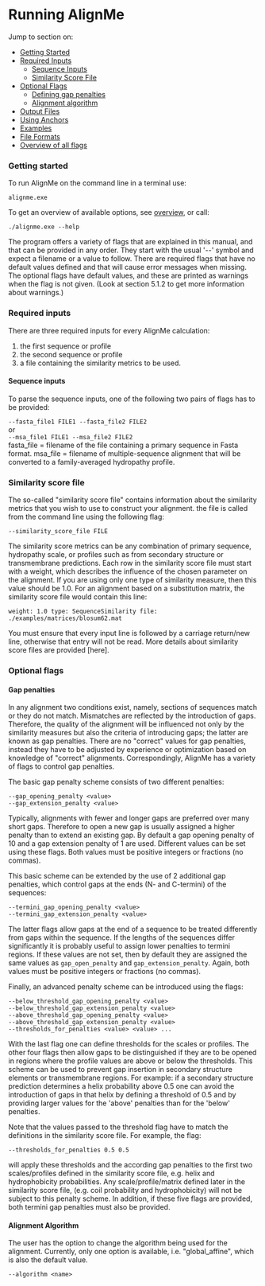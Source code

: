 # Running AlignMe

Jump to section on:
- [Getting Started](#getting-started)
- [Required Inputs](#required-inputs)
   - [Sequence Inputs](#sequence-inputs)
   - [Similarity Score File](#similarity-score-file)
- [Optional Flags](#optional-flags)  
   - [Defining gap penalties](#gap-penalties)  
   - [Alignment algorithm](#alignment-algorithm)  
- [Output Files](Output.md)
- [Using Anchors](Anchors.md)
- [Examples](Examples.md)
- [File Formats](Formats.md)
- [Overview of all flags](Flag_overview.md)


### Getting started 

To run AlignMe on the command line in a terminal use:  

`alignme.exe`

To get an overview of available options, see [overview](Flag_overview.md), or call:  

`./alignme.exe --help`

The program offers a variety of flags that are explained in
this manual, and that can be provided in any order. They start with the
usual '--' symbol and expect a filename or a value to follow. There are
required flags that have no default values defined and that will cause
error messages when missing. The optional flags have default values, and
these are printed as warnings when the flag is not given. (Look at
section 5.1.2 to get more information about warnings.)

### Required inputs

There are three required inputs for every AlignMe calculation:
1) the first sequence or profile
2) the second sequence or profile
3) a file containing the similarity metrics to be used. 

#### Sequence inputs
To parse the sequence inputs, one of the following two pairs of flags has to be provided:  

`--fasta_file1 FILE1 --fasta_file2 FILE2`  
or  
`--msa_file1 FILE1 --msa_file2 FILE2`  
fasta_file = filename of the file containing a primary sequence in Fasta format.
msa_file = filename of multiple-sequence alignment that will be converted to a family-averaged hydropathy profile.

### Similarity score file
The so-called "similarity score file" contains information about the similarity metrics that you wish to
use to construct your alignment. the file is called from the command line using the following flag:

`--similarity_score_file FILE` 

The similarity score metrics can be any combination of primary sequence, hydropathy scale, or profiles such as from secondary structure or transmembrane predictions. Each row in the similarity score file must start with a weight, which
describes the influence of the chosen parameter on the alignment. If you are using only one type of similarity measure, then this value should be 1.0. For an alignment based on a substitution matrix, the similarity score file would contain this line:

`weight: 1.0 type: SequenceSimilarity file: ./examples/matrices/blosum62.mat`

You must ensure that every input line is followed by a carriage return/new line, otherwise that entry will not be read. More details about similarity score files are provided [here].


### Optional flags

#### Gap penalties 

In any alignment two conditions exist, namely, sections of sequences
match or they do not match. Mismatches are reflected by the introduction
of gaps. Therefore, the quality of the alignment will be influenced not
only by the similarity measures but also the criteria of introducing
gaps; the latter are known as gap penalties. There are no "correct"
values for gap penalties, instead they have to be adjusted by experience
or optimization based on knowledge of "correct" alignments.
Correspondingly, AlignMe has a variety of flags to control gap
penalties.

The basic gap penalty scheme consists of two different penalties:  

`--gap_opening_penalty <value>`  
`--gap_extension_penalty <value>`  

Typically, alignments with fewer and longer gaps are preferred over many
short gaps. Therefore to open a new gap is usually assigned a higher
penalty than to extend an existing gap. By default a gap opening penalty
of 10 and a gap extension penalty of 1 are used. Different values can be
set using these flags. Both values must be positive integers or
fractions (no commas).

This basic scheme can be extended by the use of 2 additional gap
penalties, which control gaps at the ends (N- and C-termini) of the
sequences:  

`--termini_gap_opening_penalty <value>`  
`--termini_gap_extension_penalty <value>` 

The latter flags allow gaps at the end of a sequence to be treated
differently from gaps within the sequence. If the lengths of the
sequences differ significantly it is probably useful to assign lower
penalties to termini regions. If these values are not set, then by
default they are assigned the same values as `gap_open_penalty` and
`gap_extension_penalty`. Again, both values must be positive integers or
fractions (no commas).

Finally, an advanced penalty scheme can be introduced using the flags:  

`--below_threshold_gap_opening_penalty <value>`  
`--below_threshold_gap_extension_penalty <value>`  
`--above_threshold_gap_opening_penalty <value>`  
`--above_threshold_gap_extension_penalty <value>`  
`--thresholds_for_penalties <value> <value> ...`  

With the last flag one can define thresholds for the scales or profiles.
The other four flags then allow gaps to be distinguished if they are to
be opened in regions where the profile values are above or below the
thresholds. This scheme can be used to prevent gap insertion in
secondary structure elements or transmembrane regions. For example: if a
secondary structure prediction determines a helix probability above 0.5
one can avoid the introduction of gaps in that helix by defining a
threshold of 0.5 and by providing larger values for the 'above'
penalties than for the 'below' penalties.

Note that the values passed to the threshold flag have to match the
definitions in the similarity score file. For example, the flag:  

`--thresholds_for_penalties 0.5 0.5`  

will apply these thresholds and the according gap penalties to the first two scales/profiles defined
in the similarity score file, e.g. helix and hydrophobicity
probabilities. Any scale/profile/matrix defined later in the similarity
score file, (e.g. coil probability and hydrophobicity) will not be
subject to this penalty scheme. In addition, if these five flags are
provided, both termini gap penalties must also be provided.

#### Alignment Algorithm 
The user has the option to change the algorithm being used for the
alignment. Currently, only one option is available, i.e.
"global_affine", which is also the default value.

`--algorithm <name>`  


